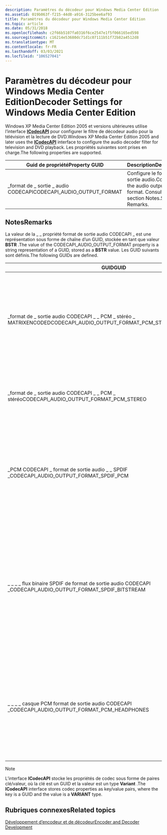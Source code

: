 ```yaml
---
description: Paramètres du décodeur pour Windows Media Center Edition
ms.assetid: 019b063f-f215-44d8-a916-3125bee6af93
title: Paramètres du décodeur pour Windows Media Center Edition
ms.topic: article
ms.date: 05/31/2018
ms.openlocfilehash: c2f66b5107fa0316f6ce2547e1f5f066165ed598
ms.sourcegitcommit: c16214e53680dc71d1c07111b51f72b82a4512d8
ms.translationtype: MT
ms.contentlocale: fr-FR
ms.lasthandoff: 03/03/2021
ms.locfileid: "106527041"
---
```

# <a name="decoder-settings-for-windows-media-center-edition"></a><span data-ttu-id="063fe-103">Paramètres du décodeur pour Windows Media Center Edition</span><span class="sxs-lookup"><span data-stu-id="063fe-103">Decoder Settings for Windows Media Center Edition</span></span>

<span data-ttu-id="063fe-104">Windows XP Media Center Edition 2005 et versions ultérieures utilise l’interface [**ICodecAPI**](/windows/desktop/api/Strmif/nn-strmif-icodecapi) pour configurer le filtre de décodeur audio pour la télévision et la lecture de DVD.</span><span class="sxs-lookup"><span data-stu-id="063fe-104">Windows XP Media Center Edition 2005 and later uses the [**ICodecAPI**](/windows/desktop/api/Strmif/nn-strmif-icodecapi) interface to configure the audio decoder filter for television and DVD playback.</span></span> <span data-ttu-id="063fe-105">Les propriétés suivantes sont prises en charge.</span><span class="sxs-lookup"><span data-stu-id="063fe-105">The following properties are supported.</span></span>



| <span data-ttu-id="063fe-106">Guid de propriété</span><span class="sxs-lookup"><span data-stu-id="063fe-106">Property GUID</span></span>                   | <span data-ttu-id="063fe-107">Description</span><span class="sxs-lookup"><span data-stu-id="063fe-107">Description</span></span>                                      |
|---------------------------------|--------------------------------------------------|
| <span data-ttu-id="063fe-108">\_format de \_ sortie \_ audio CODECAPI</span><span class="sxs-lookup"><span data-stu-id="063fe-108">CODECAPI\_AUDIO\_OUTPUT\_FORMAT</span></span> | <span data-ttu-id="063fe-109">Configure le format de sortie audio.</span><span class="sxs-lookup"><span data-stu-id="063fe-109">Configures the audio output format.</span></span> <span data-ttu-id="063fe-110">Consultez la section Notes.</span><span class="sxs-lookup"><span data-stu-id="063fe-110">See Remarks.</span></span> |



 

## <a name="remarks"></a><span data-ttu-id="063fe-111">Notes</span><span class="sxs-lookup"><span data-stu-id="063fe-111">Remarks</span></span>

<span data-ttu-id="063fe-112">La valeur de la \_ \_ propriété format de sortie audio CODECAPI \_ est une représentation sous forme de chaîne d’un GUID, stockée en tant que valeur **BSTR** .</span><span class="sxs-lookup"><span data-stu-id="063fe-112">The value of the CODECAPI\_AUDIO\_OUTPUT\_FORMAT property is a string representation of a GUID, stored as a **BSTR** value.</span></span> <span data-ttu-id="063fe-113">Les GUID suivants sont définis.</span><span class="sxs-lookup"><span data-stu-id="063fe-113">The following GUIDs are defined.</span></span>



| <span data-ttu-id="063fe-114">GUID</span><span class="sxs-lookup"><span data-stu-id="063fe-114">GUID</span></span>                                                        | <span data-ttu-id="063fe-115">Description</span><span class="sxs-lookup"><span data-stu-id="063fe-115">Description</span></span>                                                                                                                                                                                                    |
|-------------------------------------------------------------|----------------------------------------------------------------------------------------------------------------------------------------------------------------------------------------------------------------|
| <span data-ttu-id="063fe-116">\_format de \_ sortie audio CODECAPI \_ \_ PCM \_ stéréo \_ MATRIXENCODED</span><span class="sxs-lookup"><span data-stu-id="063fe-116">CODECAPI\_AUDIO\_OUTPUT\_FORMAT\_PCM\_STEREO\_MATRIXENCODED</span></span> | <span data-ttu-id="063fe-117">Le filtre audio logiciel doit effectuer le décodage logiciel et générer un flux audio stéréo, avec la matrice audio multicanal encodée sur les deux canaux.</span><span class="sxs-lookup"><span data-stu-id="063fe-117">The software audio filter should perform software decoding and output a stereo audio stream, with the multichannel audio matrix encoded to the two channels.</span></span>                                                   |
| <span data-ttu-id="063fe-118">\_format de \_ sortie audio CODECAPI \_ \_ PCM \_ stéréo</span><span class="sxs-lookup"><span data-stu-id="063fe-118">CODECAPI\_AUDIO\_OUTPUT\_FORMAT\_PCM\_STEREO</span></span>                | <span data-ttu-id="063fe-119">Le filtre audio logiciel doit effectuer le décodage logiciel et générer un flux audio stéréo.</span><span class="sxs-lookup"><span data-stu-id="063fe-119">The software audio filter should perform software decoding and output a stereo audio stream.</span></span>                                                                                                                   |
| <span data-ttu-id="063fe-120">\_PCM CODECAPI \_ format de sortie audio \_ \_ SPDIF \_</span><span class="sxs-lookup"><span data-stu-id="063fe-120">CODECAPI\_AUDIO\_OUTPUT\_FORMAT\_SPDIF\_PCM</span></span>                 | <span data-ttu-id="063fe-121">Le filtre audio logiciel doit effectuer le décodage logiciel audio, même si la sortie physique du PC peut être une interface numérique, telle que S/PDIF.</span><span class="sxs-lookup"><span data-stu-id="063fe-121">The software audio filter should perform software audio decoding, even though the physical output from the PC may be a digital interface, such as S/PDIF.</span></span>                                                      |
| <span data-ttu-id="063fe-122">\_ \_ \_ \_ flux binaire SPDIF de format de sortie audio CODECAPI \_</span><span class="sxs-lookup"><span data-stu-id="063fe-122">CODECAPI\_AUDIO\_OUTPUT\_FORMAT\_SPDIF\_BITSTREAM</span></span>           | <span data-ttu-id="063fe-123">Le filtre audio logiciel ne doit pas effectuer de décodage audio logiciel, mais il doit transmettre le flux de données audio numérique brut pour le traitement externe par un appareil connecté avec une liaison audio numérique, comme S/PDIF.</span><span class="sxs-lookup"><span data-stu-id="063fe-123">The software audio filter should not perform software audio decoding, but should pass the raw digital audio bitstream for external processing by a device connected with a digital audio link, such as S/PDIF.</span></span> |
| <span data-ttu-id="063fe-124">\_ \_ \_ \_ casque PCM format de sortie audio CODECAPI \_</span><span class="sxs-lookup"><span data-stu-id="063fe-124">CODECAPI\_AUDIO\_OUTPUT\_FORMAT\_PCM\_HEADPHONES</span></span>            | <span data-ttu-id="063fe-125">Le filtre audio logiciel doit effectuer le décodage logiciel audio et doit appliquer un traitement propriétaire pour optimiser le casque.</span><span class="sxs-lookup"><span data-stu-id="063fe-125">The software audio filter should perform software audio decoding and should apply proprietary processing to optimize for headphones.</span></span> <span data-ttu-id="063fe-126">La prise en charge de ce paramètre est facultative.</span><span class="sxs-lookup"><span data-stu-id="063fe-126">Support for this setting is optional.</span></span>                                     |



 

> [!Note]  
> <span data-ttu-id="063fe-127">L’interface **ICodecAPI** stocke les propriétés de codec sous forme de paires clé/valeur, où la clé est un GUID et la valeur est un type **Variant** .</span><span class="sxs-lookup"><span data-stu-id="063fe-127">The **ICodecAPI** interface stores codec properties as key/value pairs, where the key is a GUID and the value is a **VARIANT** type.</span></span>

 

## <a name="related-topics"></a><span data-ttu-id="063fe-128">Rubriques connexes</span><span class="sxs-lookup"><span data-stu-id="063fe-128">Related topics</span></span>

<dl> <dt>

[<span data-ttu-id="063fe-129">Développement d’encodeur et de décodeur</span><span class="sxs-lookup"><span data-stu-id="063fe-129">Encoder and Decoder Development</span></span>](encoder-and-decoder-development.md)
</dt> </dl>

 

 



